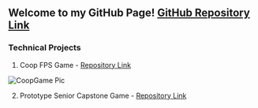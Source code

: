 ## Welcome to my GitHub Page! [GitHub Repository Link](https://github.com/berkbid)

### Technical Projects

1. Coop FPS Game - [Repository Link](https://github.com/berkbid/CoopGame)

![CoopGame Pic](https://berkbid.github.io/Images/CoopGameMini.png)

2. Prototype Senior Capstone Game - [Repository Link](https://github.com/berkbid/ChuckinProto)

